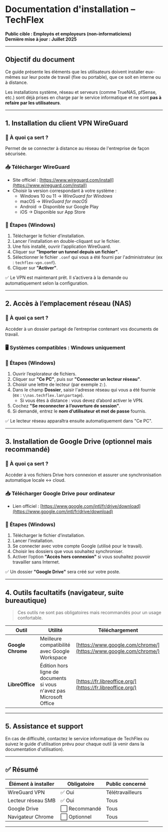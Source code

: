# Documentation d'installation – TechFlex  
**Public cible : Employés et employeurs (non-informaticiens)**  
**Dernière mise à jour : Juillet 2025**

---

## Objectif du document

Ce guide présente les éléments que les utilisateurs doivent installer eux-mêmes sur leur poste de travail (fixe ou portable), que ce soit en interne ou à distance.

Les installations système, réseau et serveurs (comme TrueNAS, pfSense, etc.) sont déjà prises en charge par le service informatique et ne sont **pas à refaire par les utilisateurs**.

---

## 1. Installation du client VPN WireGuard

### 📌 À quoi ça sert ?  
Permet de se connecter à distance au réseau de l'entreprise de façon sécurisée.

### 📥 Télécharger WireGuard

- Site officiel : [https://www.wireguard.com/install](https://www.wireguard.com/install)
- Choisir la version correspondant à votre système :
  - Windows 10 ou 11 → *WireGuard for Windows*
  - macOS → *WireGuard for macOS*
  - Android → Disponible sur Google Play
  - iOS → Disponible sur App Store

### 🧭 Étapes (Windows)

1. Télécharger le fichier d’installation.
2. Lancer l’installation en double-cliquant sur le fichier.
3. Une fois installé, ouvrir l'application WireGuard.
4. Cliquer sur **"Importer un tunnel depuis un fichier"**.
5. Sélectionner le fichier `.conf` qui vous a été fourni par l'administrateur (ex : `techflex-vpn.conf`).
6. Cliquer sur **"Activer"**.

✅ Le VPN est maintenant prêt. Il s’activera à la demande ou automatiquement selon la configuration.

---

## 2. Accès à l’emplacement réseau (NAS)

### 📌 À quoi ça sert ?  
Accéder à un dossier partagé de l’entreprise contenant vos documents de travail.

### 🖥️ Systèmes compatibles : Windows uniquement

### 🧭 Étapes (Windows)

1. Ouvrir l’explorateur de fichiers.
2. Cliquer sur **"Ce PC"**, puis sur **"Connecter un lecteur réseau"**.
3. Choisir une lettre de lecteur (par exemple `Z:`).
4. Dans le champ **Dossier**, saisir l'adresse réseau qui vous a été fournie (ex : `\\nas.techflex.lan\partage`).
   - Si vous êtes à distance : vous devez d’abord activer le VPN.
5. Cochez **"Se reconnecter à l’ouverture de session"**.
6. Si demandé, entrez le **nom d’utilisateur et mot de passe** fournis.

✅ Le lecteur réseau apparaîtra ensuite automatiquement dans "Ce PC".

---

## 3. Installation de Google Drive (optionnel mais recommandé)

### 📌 À quoi ça sert ?  
Accéder à vos fichiers Drive hors connexion et assurer une synchronisation automatique locale ↔ cloud.

### 📥 Télécharger Google Drive pour ordinateur

- Lien officiel : [https://www.google.com/intl/fr/drive/download](https://www.google.com/intl/fr/drive/download)

### 🧭 Étapes (Windows)

1. Télécharger le fichier d’installation.
2. Lancer l’installation.
3. Se connecter avec votre compte Google (utilisé pour le travail).
4. Choisir les dossiers que vous souhaitez synchroniser.
5. Activer l’option **"Accès hors connexion"** si vous souhaitez pouvoir travailler sans Internet.

✅ Un dossier **"Google Drive"** sera créé sur votre poste.

---

## 4. Outils facultatifs (navigateur, suite bureautique)

> Ces outils ne sont pas obligatoires mais recommandés pour un usage confortable.

| Outil | Utilité | Téléchargement |
|-------|---------|----------------|
| **Google Chrome** | Meilleure compatibilité avec Google Workspace | [https://www.google.com/chrome/](https://www.google.com/chrome/) |
| **LibreOffice** | Édition hors ligne de documents si vous n'avez pas Microsoft Office | [https://fr.libreoffice.org/](https://fr.libreoffice.org/) |

---

## 5. Assistance et support

En cas de difficulté, contactez le service informatique de TechFlex ou suivez le guide d'utilisation prévu pour chaque outil (à venir dans la documentation d'utilisation).

---

## ✅ Résumé

| Élément à installer | Obligatoire | Public concerné |
|---------------------|-------------|------------------|
| WireGuard VPN       | ✅ Oui       | Télétravailleurs |
| Lecteur réseau SMB  | ✅ Oui       | Tous             |
| Google Drive        | ⬜ Recommandé | Tous             |
| Navigateur Chrome   | ⬜ Optionnel  | Tous             |

---

